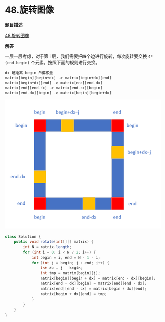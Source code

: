 # 48.旋转图像

**题目描述**

[48.旋转图像](https://leetcode-cn.com/problems/rotate-image/)

**解答**

一层一层考虑，对于第 i 层，我们需要把四个边进行旋转，每次旋转要交换 `4*(end-begin)` 个元素。按照下面的规则进行交换。

```
dx 是距离 begin 的偏移量
matrix[begin][begin+dx] -> matrix[begin+dx][end]
matrix[begin+dx][end] -> matrix[end][end-dx]
matrix[end][end-dx] -> matrix[end-dx][begin]
matrix[end-dx][begin] -> matrix[begin][begin+dx]
```

![](_v_images/20190809104329436_180.png)

```java
class Solution {
    public void rotate(int[][] matrix) {
        int N = matrix.length;
        for (int i = 0; i < N / 2; i++) {
            int begin = i, end = N - 1 - i;
            for (int j = begin; j < end; j++) {
                int dx = j - begin;
                int tmp = matrix[begin][j];
                matrix[begin][begin + dx] = matrix[end - dx][begin];
                matrix[end - dx][begin] = matrix[end][end - dx];
                matrix[end][end - dx] = matrix[begin + dx][end];
                matrix[begin + dx][end] = tmp;
            }
        }
    }
}
```
